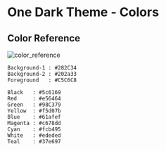 # One Dark Theme - Colors

## Color Reference

![color_reference](onedark_w.png)

```
Background-1 : #282C34
Background-2 : #202a33
Foreground   : #C5C6C8
```

```
Black   : #5c6169
Red     : #e56464
Green   : #98C379
Yellow  : #f5d07b
Blue    : #61afef
Magenta : #c678dd
Cyan    : #fcb495
White   : #ededed
Teal    : #37e697
```

